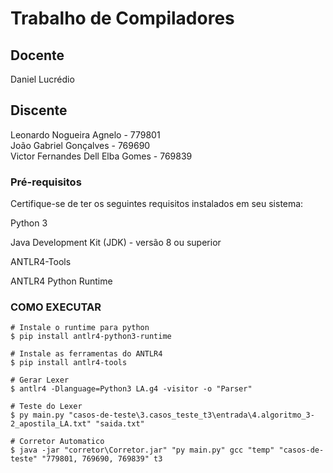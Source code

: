# Trabalho de Compiladores

## Docente
Daniel Lucrédio  

## Discente
Leonardo Nogueira Agnelo - 779801  
João Gabriel Gonçalves - 769690  
Victor Fernandes Dell Elba Gomes - 769839 

### Pré-requisitos
Certifique-se de ter os seguintes requisitos instalados em seu sistema:

Python 3

Java Development Kit (JDK) - versão 8 ou superior

ANTLR4-Tools

ANTLR4 Python Runtime

### COMO EXECUTAR
    # Instale o runtime para python
    $ pip install antlr4-python3-runtime

    # Instale as ferramentas do ANTLR4
    $ pip install antlr4-tools

    # Gerar Lexer
    $ antlr4 -Dlanguage=Python3 LA.g4 -visitor -o "Parser"

    # Teste do Lexer
    $ py main.py "casos-de-teste\3.casos_teste_t3\entrada\4.algoritmo_3-2_apostila_LA.txt" "saida.txt"

    # Corretor Automatico
    $ java -jar "corretor\Corretor.jar" "py main.py" gcc "temp" "casos-de-teste" "779801, 769690, 769839" t3

